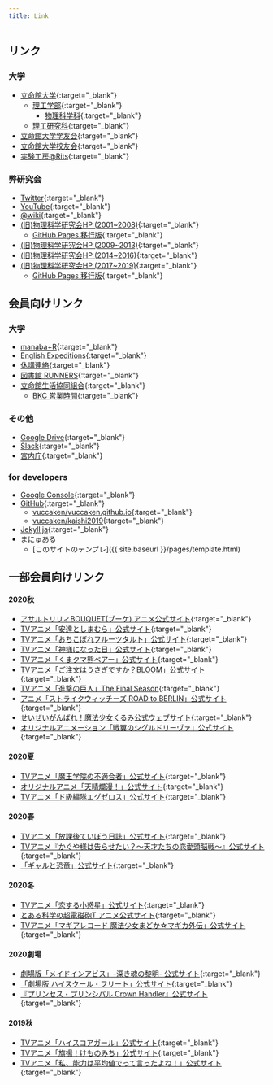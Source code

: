 ```yaml
---
title: Link
---
```


<!-- [link](URL){:target="_blank"} -->

## リンク

### 大学
- [立命館大学](http://www.ritsumei.ac.jp){:target="_blank"}
  - [理工学部](http://www.ritsumei.ac.jp/se2017/){:target="_blank"}
    - [物理科学科](http://www.ritsumei.ac.jp/se/rp/physics/index.html){:target="_blank"}
  - [理工研究科](http://www.ritsumei.ac.jp/gsse/){:target="_blank"}
- [立命館大学学友会](http://www.ritsumei.club){:target="_blank"}
- [立命館大学校友会](https://alumni.ritsumei.jp){:target="_blank"}
- [実験工房@Rits](https://rits-kobo.jpn.org){:target="_blank"}

### 弊研究会
- [Twitter](https://twitter.com/vuccaken){:target="_blank"}
- [YouTube](https://www.youtube.com/channel/UCKO7a5YVCnFAquUzLKeIrMg){:target="_blank"}
- [@wiki](https://w.atwiki.jp/vuccaken/){:target="_blank"}
- [(旧)物理科学研究会HP (2001~2008)](http://www.geocities.co.jp/CollegeLife-Club/9131/){:target="_blank"}
  - [GitHub Pages 移行版](https://vuccaken.github.io/ritssnp/){:target="_blank"}
- [(旧)物理科学研究会HP (2009~2013)](http://vuccaken.web.fc2.com){:target="_blank"}
- [(旧)物理科学研究会HP (2014~2016)](http://ritsmeibuturikagaku2014.web.fc2.com/index.html){:target="_blank"}
- [(旧)物理科学研究会HP (2017~2019)](http://rp2017xy.starfree.jp){:target="_blank"}
  - [GitHub Pages 移行版](http://vuccaken.github.io/rp2017xy/){:target="_blank"}


## 会員向けリンク

### 大学
- [manaba+R](https://ct.ritsumei.ac.jp/ct/home){:target="_blank"}
- [English Expeditions](https://www.ee.ritsumei.ac.jp/index.htm){:target="_blank"}
- [休講連絡](http://www.ritsumei.ac.jp/academic-affairs/status/){:target="_blank"}
- [図書館 RUNNERS](https://runners.ritsumei.ac.jp/opac/odr_stat/?lang=0){:target="_blank"}
- [立命館生活協同組合](https://www.ritsco-op.jp/){:target="_blank"}
  - [BKC 営業時間](https://www.ritsco-op.jp/shopinformation/bkc.html){:target="_blank"}

### その他
- [Google Drive](https://drive.google.com/drive/u/1/my-drive){:target="_blank"}
- [Slack](https://r-physics.slack.com){:target="_blank"}
- [宮内庁](https://www.kunaicho.go.jp){:target="_blank"}

### for developers
- [Google Console](https://www.google.com/webmasters/tools/home?hl=ja){:target="_blank"}
- [GitHub](https://github.com/vuccaken){:target="_blank"}
  - [vuccaken/vuccaken.github.io](https://github.com/vuccaken/vuccaken.github.io){:target="_blank"}
  - [vuccaken/kaishi2019](https://github.com/vuccaken/kaishi2019){:target="_blank"}
- [Jekyll ja](http://jekyllrb-ja.github.io){:target="_blank"}
- まにゅある
  - [このサイトのテンプレ]({{ site.baseurl }}/pages/template.html)


## 一部会員向けリンク

#### 2020秋
- [アサルトリリィBOUQUET(ブーケ) アニメ公式サイト](https://anime.assaultlily-pj.com){:target="_blank"}
- [TVアニメ「安達としまむら」公式サイト](https://www.tbs.co.jp/anime/adashima/){:target="_blank"}
- [TVアニメ「おちこぼれフルーツタルト」公式サイト](http://ochifuru-anime.com){:target="_blank"}
- [TVアニメ「神様になった日」公式サイト](https://kamisama-day.jp){:target="_blank"}
- [TVアニメ「くまクマ熊ベアー」公式サイト](https://kumakumakumabear.com){:target="_blank"}
- [TVアニメ「ご注文はうさぎですか？BLOOM」公式サイト](https://gochiusa.com/bloom/){:target="_blank"}
- [TVアニメ「進撃の巨人」The Final Season](https://shingeki.tv/final/){:target="_blank"}
- [アニメ「ストライクウィッチーズ ROAD to BERLIN」公式サイト](http://w-witch.jp/strike_witches-rtb/){:target="_blank"}
- [せいぜいがんばれ！魔法少女くるみ公式ウェブサイト](https://www.seizeiganbare.jp){:target="_blank"}
- [オリジナルアニメーション「戦翼のシグルドリーヴァ」公式サイト](https://sigururi.com){:target="_blank"}

#### 2020夏
- [TVアニメ「魔王学院の不適合者」公式サイト](https://maohgakuin.com){:target="_blank"}
- [オリジナルアニメ「天晴爛漫！」公式サイト](http://appareranman.com){:target="_blank"}
- [TVアニメ「ド級編隊エグゼロス」公式サイト](https://hxeros.com){:target="_blank"}

#### 2020春
- [TVアニメ「放課後ていぼう日誌」公式サイト](https://teibotv.com){:target="_blank"}
- [TVアニメ『かぐや様は告らせたい？～天才たちの恋愛頭脳戦～』公式サイト](https://kaguya.love){:target="_blank"}
- [「ギャルと恐竜」公式サイト](http://galkyo.com){:target="_blank"}

#### 2020冬
- [TVアニメ「恋する小惑星」公式サイト](http://koiastv.com){:target="_blank"}
- [とある科学の超電磁砲T アニメ公式サイト](https://toaru-project.com/railgun_t/){:target="_blank"}
- [TVアニメ「マギアレコード 魔法少女まどか☆マギカ外伝」公式サイト](https://anime.magireco.com){:target="_blank"}

#### 2020劇場
- [劇場版「メイドインアビス」-深き魂の黎明- 公式サイト](http://miabyss.com){:target="_blank"}
- [「劇場版 ハイスクール・フリート」公式サイト](https://www.hai-furi.com){:target="_blank"}
- [『プリンセス・プリンシパル Crown Handler』公式サイト](https://pripri-anime.jp){:target="_blank"}

#### 2019秋
- [TVアニメ「ハイスコアガール」公式サイト](http://hi-score-girl.com){:target="_blank"}
- [TVアニメ「旗揚！けものみち」公式サイト](http://hataage-kemonomichi.com){:target="_blank"}
- [TVアニメ「私、能力は平均値でって言ったよね！」公式サイト](https://noukin-anime.com){:target="_blank"}



